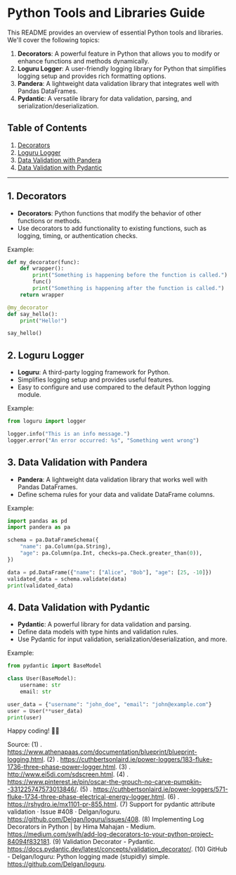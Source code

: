 # Python Tools and Libraries Guide

This README provides an overview of essential Python tools and libraries. We'll cover the following topics:

1. **Decorators**: A powerful feature in Python that allows you to modify or enhance functions and methods dynamically.
2. **Loguru Logger**: A user-friendly logging library for Python that simplifies logging setup and provides rich formatting options.
3. **Pandera**: A lightweight data validation library that integrates well with Pandas DataFrames.
4. **Pydantic**: A versatile library for data validation, parsing, and serialization/deserialization.

## Table of Contents
1. [Decorators](#decorators)
2. [Loguru Logger](#loguru-logger)
3. [Data Validation with Pandera](#data-validation-with-pandera)
4. [Data Validation with Pydantic](#data-validation-with-pydantic)

---

## 1. Decorators
- **Decorators**: Python functions that modify the behavior of other functions or methods.
- Use decorators to add functionality to existing functions, such as logging, timing, or authentication checks.

Example:
```python
def my_decorator(func):
    def wrapper():
        print("Something is happening before the function is called.")
        func()
        print("Something is happening after the function is called.")
    return wrapper

@my_decorator
def say_hello():
    print("Hello!")

say_hello()
```

## 2. Loguru Logger
- **Loguru**: A third-party logging framework for Python.
- Simplifies logging setup and provides useful features.
- Easy to configure and use compared to the default Python logging module.

Example:
```python
from loguru import logger

logger.info("This is an info message.")
logger.error("An error occurred: %s", "Something went wrong")
```

## 3. Data Validation with Pandera
- **Pandera**: A lightweight data validation library that works well with Pandas DataFrames.
- Define schema rules for your data and validate DataFrame columns.

Example:
```python
import pandas as pd
import pandera as pa

schema = pa.DataFrameSchema({
    "name": pa.Column(pa.String),
    "age": pa.Column(pa.Int, checks=pa.Check.greater_than(0)),
})

data = pd.DataFrame({"name": ["Alice", "Bob"], "age": [25, -10]})
validated_data = schema.validate(data)
print(validated_data)
```

## 4. Data Validation with Pydantic
- **Pydantic**: A powerful library for data validation and parsing.
- Define data models with type hints and validation rules.
- Use Pydantic for input validation, serialization/deserialization, and more.

Example:
```python
from pydantic import BaseModel

class User(BaseModel):
    username: str
    email: str

user_data = {"username": "john_doe", "email": "john@example.com"}
user = User(**user_data)
print(user)
```

Happy coding! 🚀🐍

Source:
(1) . https://www.athenapaas.com/documentation/blueprint/blueprint-logging.html.
(2) . https://cuthbertsonlaird.ie/power-loggers/183-fluke-1736-three-phase-power-logger.html.
(3) . http://www.ei5di.com/sdscreen.html.
(4) . https://www.pinterest.ie/pin/oscar-the-grouch-no-carve-pumpkin--331225747573013846/.
(5) . https://cuthbertsonlaird.ie/power-loggers/571-fluke-1734-three-phase-electrical-energy-logger.html.
(6) . https://rshydro.ie/mx1101-pr-855.html.
(7) Support for pydantic attribute validation · Issue #408 · Delgan/loguru. https://github.com/Delgan/loguru/issues/408.
(8) Implementing Log Decorators in Python | by Hima Mahajan - Medium. https://medium.com/swlh/add-log-decorators-to-your-python-project-84094f832181.
(9) Validation Decorator - Pydantic. https://docs.pydantic.dev/latest/concepts/validation_decorator/.
(10) GitHub - Delgan/loguru: Python logging made (stupidly) simple. https://github.com/Delgan/loguru.